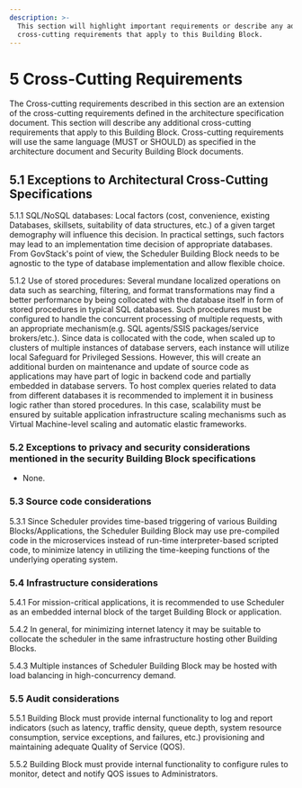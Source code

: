 ```yaml
---
description: >-
  This section will highlight important requirements or describe any additional
  cross-cutting requirements that apply to this Building Block.
---
```


# 5 Cross-Cutting Requirements

The Cross-cutting requirements described in this section are an extension of the cross-cutting requirements defined in the architecture specification document. This section will describe any additional cross-cutting requirements that apply to this Building Block. Cross-cutting requirements will use the same language (MUST or SHOULD) as specified in the architecture document and Security Building Block documents.

## 5.1 Exceptions to Architectural Cross-Cutting Specifications

5.1.1 SQL/NoSQL databases: Local factors (cost, convenience, existing Databases, skillsets, suitability of data structures, etc.) of a given target demography will influence this decision.  In practical settings, such factors may lead to an implementation time decision of appropriate databases. From GovStack's point of view, the Scheduler Building Block needs to be agnostic to the type of database implementation and allow flexible choice.

5.1.2 Use of stored procedures: Several mundane localized operations on data such as searching, filtering, and format transformations may find a better performance by being collocated with the database itself in form of stored procedures in typical SQL databases. Such procedures must be configured to handle the concurrent processing of multiple requests, with an appropriate mechanism(e.g. SQL agents/SSIS packages/service brokers/etc.). Since data is collocated with the code, when scaled up to clusters of multiple instances of database servers, each instance will utilize local Safeguard for Privileged Sessions.  However, this will create an additional burden on maintenance and update of source code as applications may have part of logic in backend code and partially embedded in database servers. To host complex queries related to data from different databases it is recommended to implement it in business logic rather than stored procedures.  In this case, scalability must be ensured by suitable application infrastructure scaling mechanisms such as Virtual Machine-level scaling and automatic elastic frameworks.

### 5.2 Exceptions to privacy and security considerations mentioned in the security Building Block specifications

* None.

### 5.3 Source code considerations

5.3.1  Since Scheduler provides time-based triggering of various Building Blocks/Applications, the Scheduler Building Block may use pre-compiled code in the microservices instead of run-time interpreter-based scripted code, to minimize latency in utilizing the time-keeping functions of the underlying operating system.

### 5.4 Infrastructure considerations <a href="#_heading-h.17dp8vu" id="_heading-h.17dp8vu"></a>

5.4.1  For mission-critical applications, it is recommended to use Scheduler as an embedded internal block of the target Building Block or application.

5.4.2  In general, for minimizing internet latency it may be suitable to collocate the scheduler in the same infrastructure hosting other Building Blocks.

5.4.3  Multiple instances of Scheduler Building Block may be hosted with load balancing in high-concurrency demand.

### 5.5 Audit considerations <a href="#_heading-h.3rdcrjn" id="_heading-h.3rdcrjn"></a>

5.5.1  Building Block must provide internal functionality to log and report indicators (such as latency, traffic density, queue depth, system resource consumption, service exceptions, and failures, etc.) provisioning and maintaining adequate Quality of Service (QOS).

5.5.2 Building Block must provide internal functionality to configure rules to monitor, detect and notify QOS issues to Administrators.
